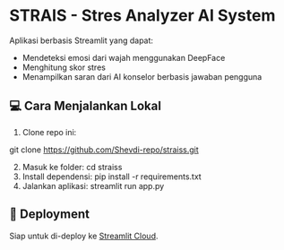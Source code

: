 # STRAIS - Stres Analyzer AI System

Aplikasi berbasis Streamlit yang dapat:
- Mendeteksi emosi dari wajah menggunakan DeepFace
- Menghitung skor stres
- Menampilkan saran dari AI konselor berbasis jawaban pengguna

## 💻 Cara Menjalankan Lokal
1. Clone repo ini:

git clone https://github.com/Shevdi-repo/straiss.git

2. Masuk ke folder:
cd straiss
3. Install dependensi:
pip install -r requirements.txt
4. Jalankan aplikasi:
streamlit run app.py
## 🚀 Deployment
Siap untuk di-deploy ke [Streamlit Cloud](https://streamlit.io/cloud).      
